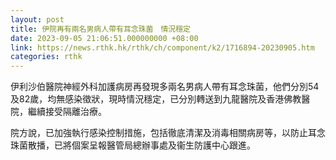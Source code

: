 ```yaml
---
layout: post
title: 伊院再有兩名男病人帶有耳念珠菌　情況穩定
date: 2023-09-05 21:06:51.000000000 +08:00
link: https://news.rthk.hk/rthk/ch/component/k2/1716894-20230905.htm
categories: rthk
---
```


伊利沙伯醫院神經外科加護病房再發現多兩名男病人帶有耳念珠菌，他們分別54及82歲，均無感染徵狀，現時情況穩定，已分別轉送到九龍醫院及香港佛教醫院，繼續接受隔離治療。

院方說，已加強執行感染控制措施，包括徹底清潔及消毒相關病房等，以防止耳念珠菌散播，已將個案呈報醫管局總辦事處及衞生防護中心跟進。
